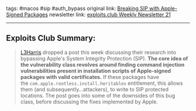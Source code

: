 tags: #macos #sip #auth_bypass
original link:  [Breaking SIP with Apple-Signed Packages](https://www.l3harris.com/newsroom/editorial/2024/03/breaking-sip-apple-signed-packages?ref=blog.exploits.club)
newsletter link: [exploits.club Weekly Newsletter 21](https://blog.exploits.club/exploits-club-weekly-newsletter-21/)

---
## Exploits Club Summary:
> [L3Harris](https://www.l3harris.com/?ref=blog.exploits.club) dropped a post this week discussing their research into bypassing Apple's System Integrity Protection (SIP). **The core idea of the vulnerability class revolves around finding command injection vulnerabilities present in installation scripts of Apple-signed packages with valid certificates.** If these packages have the `com.apple.rootless.install.heritables` entitlement, this allows them (and subsequently...attackers), to write to SIP protected locations. The post goes into some of the downsides of this bug class, before discussing the fixes implemented by Apple. 